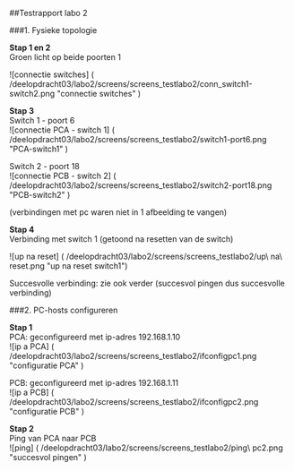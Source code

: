 ##Testrapport labo 2

###1. Fysieke topologie

**Stap 1 en 2**  
Groen licht op beide poorten 1

![connectie switches] ( /deelopdracht03/labo2/screens/screens_testlabo2/conn_switch1-switch2.png "connectie switches" )

**Stap 3**  
Switch 1 - poort 6   
![connectie PCA - switch 1] ( /deelopdracht03/labo2/screens/screens_testlabo2/switch1-port6.png "PCA-switch1" )

Switch 2 - poort 18  
![connectie PCB - switch 2] ( /deelopdracht03/labo2/screens/screens_testlabo2/switch2-port18.png "PCB-switch2" )

(verbindingen met pc waren niet in 1 afbeelding te vangen)

**Stap 4**  
Verbinding met switch 1 (getoond na resetten van de switch)

![up na reset] ( /deelopdracht03/labo2/screens/screens_testlabo2/up\ na\ reset.png "up na reset switch1")

Succesvolle verbinding: zie ook verder (succesvol pingen dus succesvolle verbinding)


###2. PC-hosts configureren

**Stap 1**  
PCA: geconfigureerd met ip-adres 192.168.1.10  
![ip a PCA] ( /deelopdracht03/labo2/screens/screens_testlabo2/ifconfigpc1.png "configuratie PCA" )

PCB: geconfigureerd met ip-adres 192.168.1.11  
![ip a PCB] ( /deelopdracht03/labo2/screens/screens_testlabo2/ifconfigpc2.png "configuratie PCB" )

**Stap 2**  
Ping van PCA naar PCB  
![ping] ( /deelopdracht03/labo2/screens/screens_testlabo2/ping\ pc2.png "succesvol pingen" )
